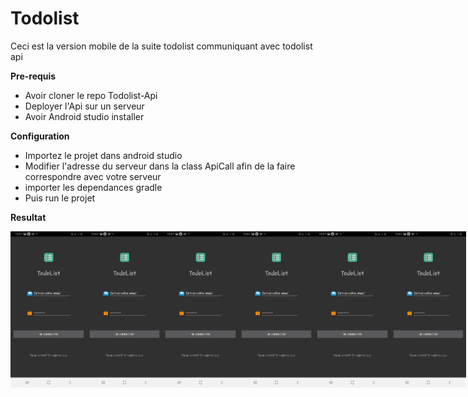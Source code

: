 # Todolist
Ceci est la version mobile de la suite todolist communiquant avec todolist api

__Pre-requis__

* Avoir cloner le repo Todolist-Api
* Deployer l'Api sur un serveur 
* Avoir Android studio installer

__Configuration__

* Importez le projet dans android studio
* Modifier l'adresse du serveur dans la class ApiCall afin de la faire correspondre avec votre serveur
* importer les dependances gradle
* Puis run le projet 

__Resultat__
<div style="display:flex;">
  <img src="https://github.com/Gilles-kpn/Todolist/blob/main/result/Screenshot_20210720-124102_TodoList.jpg" alt="" width="150" height="250" >
  <img src="https://github.com/Gilles-kpn/Todolist/blob/main/result/Screenshot_20210720-124102_TodoList.jpg" alt="" width="150" height="250" >
  <img src="https://github.com/Gilles-kpn/Todolist/blob/main/result/Screenshot_20210720-124102_TodoList.jpg" alt="" width="150" height="250" >
  <img src="https://github.com/Gilles-kpn/Todolist/blob/main/result/Screenshot_20210720-124102_TodoList.jpg" alt="" width="150" height="250" >
  <img src="https://github.com/Gilles-kpn/Todolist/blob/main/result/Screenshot_20210720-124102_TodoList.jpg" alt="" width="150" height="250" >
  <img src="https://github.com/Gilles-kpn/Todolist/blob/main/result/Screenshot_20210720-124102_TodoList.jpg" alt="" width="150" height="250" >
</div>
